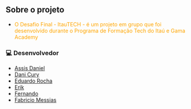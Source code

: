
## Sobre o projeto

- <p style="color: orange;">O Desafio Final - ItauTECH - é um projeto em grupo que foi desenvolvido durante o Programa de Formação Tech do Itaú e Gama Academy</p>

### 💻 Desenvolvedor

- [Assis Daniel](https://github.com/AssDan)
- [Dani Cury](https://github.com/danicury06)
- [Eduardo Rocha](https://github.com/syaoranea)
- [Erik]()
- [Fernando](https://github.com/fedkendi)
- [Fabricio Messias](https://github.com/FabricioMessias)

